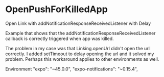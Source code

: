 # OpenPushForKilledApp
Open Link with addNotificationResponseReceivedListener with Delay


Example that shows that the addNotificationResponseReceivedListener callback is correctly triggered when app was killed.

The problem in my case was that Linking.openUrl didn't open the url correctly. I added setTimeout to delay opening the url and it solved my problem.
Perhaps this workaround applies to other environments as well.


Environment
"expo": "~45.0.0",
"expo-notifications": "~0.15.4",


